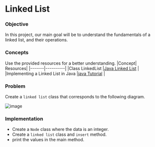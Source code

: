 # Linked List

### Objective
In this project, our main goal will be to understand the fundamentals of a linked list, and their operations.

### Concepts

Use the provided resources for a better understanding.
|Concept|	Resources|
|-------|----------|
|Class LinkedList |[Java Linked List](https://medium.com/@ainayat865/how-to-create-own-linked-list-class-in-java-f62deb30710) |
|Implementing a Linked List in Java |[java Tutorial](https://www.youtube.com/watch?v=zNBxHH04hws) |

### Problem
Create a `linked list` class that corresponds to the following diagram.

![image](https://github.com/SAFCSP-Team/data-structures-and-algorithms-bootcamp/assets/148945652/83adf486-8774-4186-be89-fe21d18b9d62)

### Implementation
* Create a `Node` class where the data is an integer.
* Create a `linked list` class and `insert` method.
* print the values in the main method.
